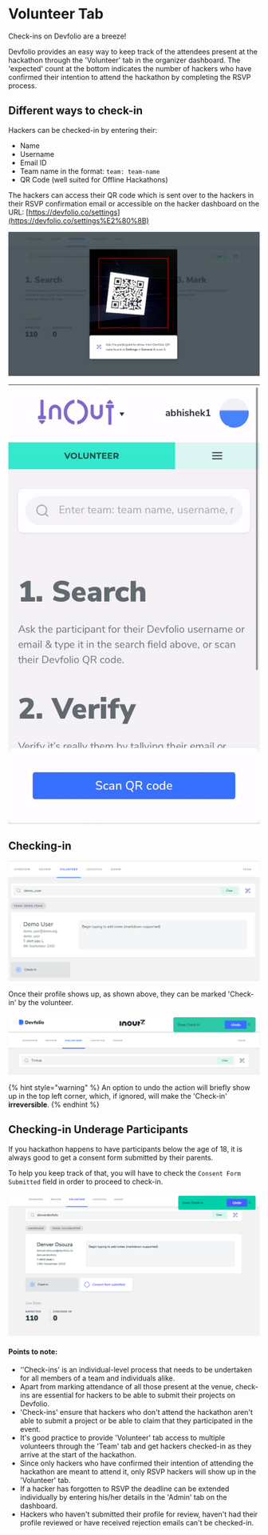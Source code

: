 # Volunteer Tab



Check-ins on Devfolio are a breeze!

Devfolio provides an easy way to keep track of the attendees present at the hackathon through the 'Volunteer' tab in the organizer dashboard. The 'expected' count at the bottom indicates the number of hackers who have confirmed their intention to attend the hackathon by completing the RSVP process.

## Different ways to check-in

Hackers can be checked-in by entering their:

* Name
* Username
* Email ID
* Team name in the format: `team: team-name`
* QR Code \(well suited for Offline Hackathons\)

The hackers can access their QR code which is sent over to the hackers in their RSVP confirmation email or accessible on the hacker dashboard on the URL: [https://devfolio.co/settings](https://devfolio.co/settings%E2%80%8B)

![Desktop View](../../../.gitbook/assets/image%20%285%29.png)

![Phone View](../../../.gitbook/assets/image%20%2812%29.png)

## Checking-in

![](../../../.gitbook/assets/image%20%288%29.png)

Once their profile shows up, as shown above, they can be marked 'Check-in' by the volunteer.

![](../../../.gitbook/assets/image%20%2825%29.png)

{% hint style="warning" %}
An option to undo the action will briefly show up in the top left corner, which, if ignored, will make the 'Check-in' **irreversible**.
{% endhint %}

## Checking-in Underage Participants

If you hackathon happens to have participants below the age of 18, it is always good to get a consent form submitted by their parents.

To help you keep track of that, you will have to check the `Consent Form Submitted` field in order to proceed to check-in.

![](../../../.gitbook/assets/image%20%2810%29.png)

#### Points to note:

* ‘'Check-ins' is an individual-level process that needs to be undertaken for all members of a team and individuals alike.
* Apart from marking attendance of all those present at the venue, check-ins are essential for hackers to be able to submit their projects on Devfolio.
* 'Check-ins' ensure that hackers who don't attend the hackathon aren't able to submit a project or be able to claim that they participated in the event.
* It's good practice to provide 'Volunteer' tab access to multiple volunteers through the 'Team' tab and get hackers checked-in as they arrive at the start of the hackathon.
* Since only hackers who have confirmed their intention of attending the hackathon are meant to attend it, only RSVP hackers will show up in the 'Volunteer' tab.
* If a hacker has forgotten to RSVP the deadline can be extended individually by entering his/her details in the 'Admin' tab on the dashboard.
* Hackers who haven't submitted their profile for review, haven't had their profile reviewed or have received rejection emails can't be checked-in.

